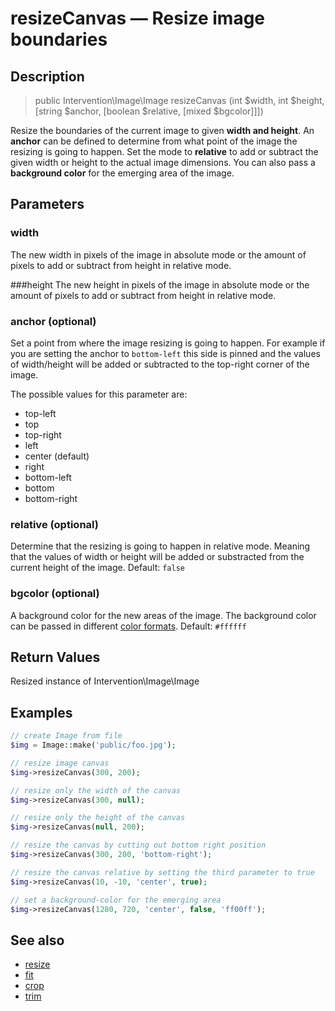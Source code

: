 # resizeCanvas — Resize image boundaries

## Description

> public Intervention\Image\Image resizeCanvas (int $width, int $height, [string $anchor, [boolean $relative, [mixed $bgcolor]]])

Resize the boundaries of the current image to given **width and height**. An **anchor** can be defined to determine from what point of the image the resizing is going to happen. Set the mode to **relative** to add or subtract the given width or height to the actual image dimensions. You can also pass a **background color** for the emerging area of the image.


## Parameters

### width
The new width in pixels of the image in absolute mode or the amount of pixels to add or subtract from height in relative mode.

###height
The new height in pixels of the image in absolute mode or the amount of pixels to add or subtract from height in relative mode.

### anchor (optional)
Set a point from where the image resizing is going to happen. For example if you are setting the anchor to ```bottom-left``` this side is pinned and the values of width/height will be added or subtracted to the top-right corner of the image.

The possible values for this parameter are:

- top-left
- top
- top-right
- left
- center (default)
- right
- bottom-left
- bottom
- bottom-right


### relative (optional)
Determine that the resizing is going to happen in relative mode. Meaning that the values of width or height will be added or substracted from the current height of the image. Default: ```false```


### bgcolor (optional)
A background color for the new areas of the image. The background color can be passed in different [color formats](/getting_started/formats). Default: ```#ffffff```


## Return Values
Resized instance of Intervention\Image\Image

## Examples

```php
// create Image from file
$img = Image::make('public/foo.jpg');

// resize image canvas
$img->resizeCanvas(300, 200);

// resize only the width of the canvas
$img->resizeCanvas(300, null);

// resize only the height of the canvas
$img->resizeCanvas(null, 200);

// resize the canvas by cutting out bottom right position
$img->resizeCanvas(300, 200, 'bottom-right');

// resize the canvas relative by setting the third parameter to true
$img->resizeCanvas(10, -10, 'center', true);

// set a background-color for the emerging area
$img->resizeCanvas(1280, 720, 'center', false, 'ff00ff');
```


## See also

- [resize](/api/resize)
- [fit](/api/fit)
- [crop](/api/crop)
- [trim](/api/trim)
